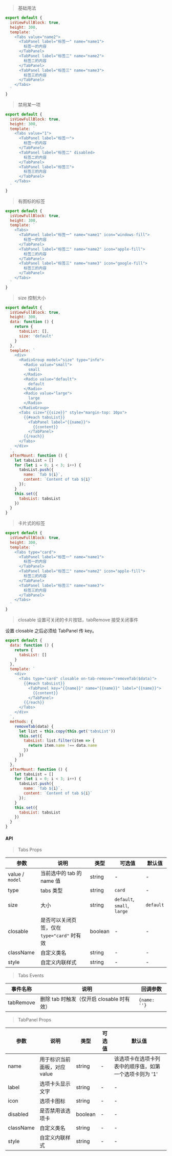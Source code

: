 > 基础用法

```js
export default {
  isViewFullBlock: true,
  height: 300,
  template: `
    <Tabs value="name2">
      <TabPanel label="标签一" name="name1">
        标签一的内容
      </TabPanel>
      <TabPanel label="标签二" name="name2">
        标签二的内容
      </TabPanel>
      <TabPanel label="标签三" name="name3">
        标签三的内容
      </TabPanel>
    </Tabs>
  `
}
```

> 禁用某一项

```js
export default {
  isViewFullBlock: true,
  height: 300,
  template: `
    <Tabs value="1">
      <TabPanel label="标签一">
        标签一的内容
      </TabPanel>
      <TabPanel label="标签二" disabled>
        标签二的内容
      </TabPanel>
      <TabPanel label="标签三">
        标签三的内容
      </TabPanel>
    </Tabs>
  `
}
```

> 有图标的标签

```js
export default {
  isViewFullBlock: true,
  height: 300,
  template: `
    <Tabs>
      <TabPanel label="标签一" name="name1" icon="windows-fill">
        标签一的内容
      </TabPanel>
      <TabPanel label="标签二" name="name2" icon="apple-fill">
        标签二的内容
      </TabPanel>
      <TabPanel label="标签三" name="name3" icon="google-fill">
        标签三的内容
      </TabPanel>
    </Tabs>
  `
}
```

> size 控制大小

```js
export default {
  isViewFullBlock: true,
  height: 300,
  data: function () {
    return {
      tabsList: [],
      size: 'default'
    }
  },
  template: `
    <div>
      <RadioGroup model="size" type="info">
        <Radio value="small">
          small
        </Radio>
        <Radio value="default">
          default
        </Radio>
        <Radio value="large">
          large
        </Radio>
      </RadioGroup>
      <Tabs size="{{size}}" style="margin-top: 10px">
        {{#each tabsList}}
          <TabPanel label="{{name}}">
            {{content}}
          </TabPanel>
        {{/each}}
      </Tabs>
    </div>
  `,
  afterMount: function () {
    let tabsList = []
    for (let i = 0; i < 3; i++) {
      tabsList.push({
        name: `Tab ${i}`,
        content: `Content of tab ${i}`
      });
    }
    this.set({
      tabsList: tabsList
    })
  }
}
```

> 卡片式的标签

```js
export default {
  isViewFullBlock: true,
  height: 300,
  template: `
    <Tabs type="card">
      <TabPanel label="标签一" name="name1">
        标签一的内容
      </TabPanel>
      <TabPanel label="标签二" name="name2" icon="apple-fill">
        标签二的内容
      </TabPanel>
      <TabPanel label="标签三" name="name3">
        标签三的内容
      </TabPanel>
    </Tabs>
  `
}
```

> closable 设置可关闭的卡片按钮，tabRemove 接受关闭事件

设置 closable 之后必须给 TabPanel 传 key。

```js
export default {
  data: function () {
    return {
      tabsList: []
    }
  },
  template: `
    <div>
      <Tabs type="card" closable on-tab-remove="removeTab($data)">
        {{#each tabsList}}
          <TabPanel key="{{name}}" name="{{name}}" label="{{name}}">
            {{content}}
          </TabPanel>
        {{/each}}
      </Tabs>
    </div>
  `,
  methods: {
    removeTab(data) {
      let list = this.copy(this.get('tabsList'))
      this.set({
        tabsList: list.filter(item => {
          return item.name !== data.name
        })
      })
    }
  },
  afterMount: function () {
    let tabsList = []
    for (let i = 0; i < 3; i++) {
      tabsList.push({
        name: `Tab ${i}`,
        content: `Content of tab ${i}`
      });
    }
    this.set({
      tabsList: tabsList
    })
  }
}
```

#### API

> Tabs Props

参数 | 说明 | 类型 | 可选值 | 默认值
---|---|---|---|---
value / `model` | 当前选中的 tab 的 name 值 | string | - | -
type | tabs 类型 | string | `card` | -
size | 大小 | string | `default`, `small`, `large` | `default`
closable | 是否可以关闭页签，仅在 `type="card"` 时有效 | boolean | - | -
className | 自定义类名 | string | - | -
style | 自定义内联样式 | string | - | -

> Tabs Events

事件名称 | 说明 | 回调参数
---|---|---
tabRemove | 删除 tab 时触发（仅开启 closable 时有效） | `{name: ''}`

> TabPanel Props

参数 | 说明 | 类型 | 可选值 | 默认值
---|---|---|---|---
name | 用于标识当前面板，对应 value | string | - | 该选项卡在选项卡列表中的顺序值，如第一个选项卡则为 '1'
label | 选项卡头显示文字 | string | - | -
icon | 选项卡图标 | string | - | -
disabled | 是否禁用该选项卡 | boolean | - | -
className | 自定义类名 | string | - | -
style | 自定义内联样式 | string | - | -